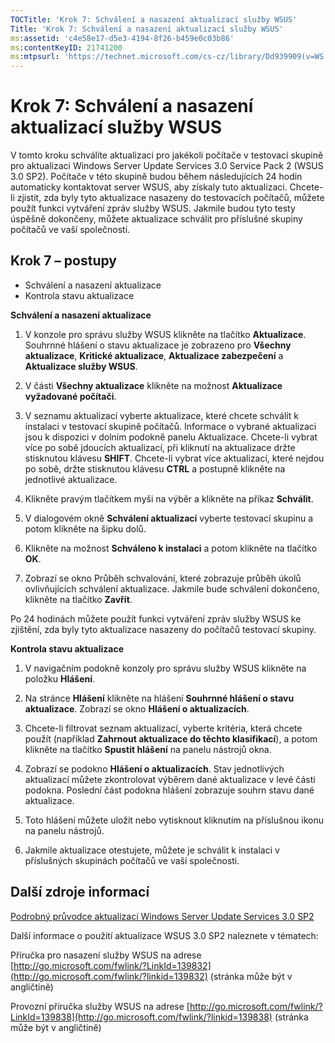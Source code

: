 ```yaml
---
TOCTitle: 'Krok 7: Schválení a nasazení aktualizací služby WSUS'
Title: 'Krok 7: Schválení a nasazení aktualizací služby WSUS'
ms:assetid: 'c4e58e17-d5e3-4194-8f26-b459e0c03b86'
ms:contentKeyID: 21741200
ms:mtpsurl: 'https://technet.microsoft.com/cs-cz/library/Dd939909(v=WS.10)'
---
```


Krok 7: Schválení a nasazení aktualizací služby WSUS
====================================================

V tomto kroku schválíte aktualizaci pro jakékoli počítače v testovací skupině pro aktualizaci Windows Server Update Services 3.0 Service Pack 2 (WSUS 3.0 SP2). Počítače v této skupině budou během následujících 24 hodin automaticky kontaktovat server WSUS, aby získaly tuto aktualizaci. Chcete-li zjistit, zda byly tyto aktualizace nasazeny do testovacích počítačů, můžete použít funkci vytváření zpráv služby WSUS. Jakmile budou tyto testy úspěšně dokončeny, můžete aktualizace schválit pro příslušné skupiny počítačů ve vaší společnosti.

Krok 7 – postupy
----------------

-   Schválení a nasazení aktualizace
-   Kontrola stavu aktualizace

**Schválení a nasazení aktualizace**
1.  V konzole pro správu služby WSUS klikněte na tlačítko **Aktualizace**. Souhrnné hlášení o stavu aktualizace je zobrazeno pro **Všechny aktualizace**, **Kritické aktualizace**, **Aktualizace zabezpečení** a **Aktualizace služby WSUS**.

2.  V části **Všechny aktualizace** klikněte na možnost **Aktualizace vyžadované počítači**.

3.  V seznamu aktualizací vyberte aktualizace, které chcete schválit k instalaci v testovací skupině počítačů. Informace o vybrané aktualizaci jsou k dispozici v dolním podokně panelu Aktualizace. Chcete-li vybrat více po sobě jdoucích aktualizací, při kliknutí na aktualizace držte stisknutou klávesu **SHIFT**. Chcete-li vybrat více aktualizací, které nejdou po sobě, držte stisknutou klávesu **CTRL** a postupně klikněte na jednotlivé aktualizace.

4.  Klikněte pravým tlačítkem myši na výběr a klikněte na příkaz **Schválit**.

5.  V dialogovém okně **Schválení aktualizací** vyberte testovací skupinu a potom klikněte na šipku dolů.

6.  Klikněte na možnost **Schváleno k instalaci** a potom klikněte na tlačítko **OK**.

7.  Zobrazí se okno Průběh schvalování, které zobrazuje průběh úkolů ovlivňujících schválení aktualizace. Jakmile bude schválení dokončeno, klikněte na tlačítko **Zavřít**.

Po 24 hodinách můžete použít funkci vytváření zpráv služby WSUS ke zjištění, zda byly tyto aktualizace nasazeny do počítačů testovací skupiny.

**Kontrola stavu aktualizace**
1.  V navigačním podokně konzoly pro správu služby WSUS klikněte na položku **Hlášení**.

2.  Na stránce **Hlášení** klikněte na hlášení **Souhrnné hlášení o stavu aktualizace**. Zobrazí se okno **Hlášení o aktualizacích**.

3.  Chcete-li filtrovat seznam aktualizací, vyberte kritéria, která chcete použít (například **Zahrnout aktualizace do těchto klasifikací**), a potom klikněte na tlačítko **Spustit hlášení** na panelu nástrojů okna.

4.  Zobrazí se podokno **Hlášení o aktualizacích**. Stav jednotlivých aktualizací můžete zkontrolovat výběrem dané aktualizace v levé části podokna. Poslední část podokna hlášení zobrazuje souhrn stavu dané aktualizace.

5.  Toto hlášení můžete uložit nebo vytisknout kliknutím na příslušnou ikonu na panelu nástrojů.

6.  Jakmile aktualizace otestujete, můžete je schválit k instalaci v příslušných skupinách počítačů ve vaší společnosti.

Další zdroje informací
----------------------

[Podrobný průvodce aktualizací Windows Server Update Services 3.0 SP2](https://technet.microsoft.com/4b504edc-93b3-45b0-a7e8-d0107f1a4442)

Další informace o použití aktualizace WSUS 3.0 SP2 naleznete v tématech:

Příručka pro nasazení služby WSUS na adrese [http://go.microsoft.com/fwlink/?LinkId=139832](http://go.microsoft.com/fwlink/?linkid=139832) (stránka může být v angličtině)

Provozní příručka služby WSUS na adrese [http://go.microsoft.com/fwlink/?LinkId=139838](http://go.microsoft.com/fwlink/?linkid=139838) (stránka může být v angličtině)
